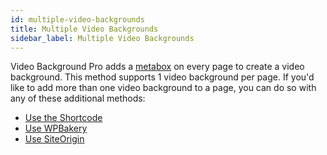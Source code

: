 ```yaml
---
id: multiple-video-backgrounds
title: Multiple Video Backgrounds
sidebar_label: Multiple Video Backgrounds
---
```


Video Background Pro adds a [metabox](/video-background-pro/using-the-metabox) on every page to create a video background. This method supports 1 video background per page. If you'd like to add more than one video background to a page, you can do so with any of these additional methods:

- [Use the Shortcode](/video-background-pro/using-the-shortcode)
- [Use WPBakery](/video-background-pro/using-wpbakery)
- [Use SiteOrigin](/video-background-pro/using-siteorigin)
